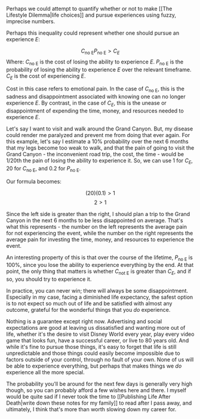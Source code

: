 Perhaps we could attempt to quantify whether or not to make [[The Lifestyle Dilemma|life choices]] and pursue experiences using fuzzy, imprecise numbers.

Perhaps this inequality could represent whether one should pursue an experience $E$:

$$
C_\text{no E}P_\text{no E} > C_E
$$
Where:
$C_\text{no E}$ is the cost of losing the ability to experience $E$.
$P_\text{no E}$ is the probability of losing the ability to experience $E$ over the relevant timeframe.
$C_E$ is the cost of experiencing $E$.

Cost in this case refers to emotional pain. In the case of $C_\text{no E}$, this is the sadness and disappointment associated with knowing one can no longer experience $E$. By contrast, in the case of $C_E$, this is the unease or disappointment of expending the time, money, and resources needed to experience $E$.

Let's say I want to visit and walk around the Grand Canyon. But, my disease could render me paralyzed and prevent me from doing that ever again. For this example, let's say I estimate a 10% probability over the next 6 months that my legs become too weak to walk, and that the pain of going to visit the Grand Canyon - the inconvenient road trip, the cost, the time - would be 1/20th the pain of losing the ability to experience it. So, we can use 1 for $C_E$, 20 for $C_\text{no E}$, and 0.2 for $P_\text{no E}$.

Our formula becomes:

$$
(20)(0.1) > 1
$$
$$
2 > 1
$$

Since the left side is greater than the right, I should plan a trip to the Grand Canyon in the next 6 months to be less disappointed on average. That's what this represents - the number on the left represents the average pain for not experiencing the event, while the number on the right represents the average pain for investing the time, money, and resources to experience the event.

An interesting property of this is that over the course of the lifetime, $P_\text{no E}$ is 100%, since you lose the ability to experience everything by the end. At that point, the only thing that matters is whether $C_\text{not E}$ is greater than $C_E$, and if so, you should try to experience it.



In practice, you can never win; there will always be some disappointment. Especially in my case, facing a diminished life expectancy, the safest option is to not expect so much out of life and be satisfied with almost any outcome, grateful for the wonderful things that you *do* experience.

Nothing is a guarantee except right now. Advertising and social expectations are good at leaving us dissatisfied and wanting more out of life, whether it's the desire to visit Disney World every year, play every video game that looks fun, have a successful career, or live to 80 years old. And while it's fine to pursue those things, it's easy to forget that life is still unpredictable and those things could easily become impossible due to factors outside of your control, through no fault of your own. None of us will be able to experience everything, but perhaps that makes things we *do* experience all the more special.

The probability you'll be around for the next few days is generally very high though, so you can probably afford a few wishes here and there. I myself would be quite sad if I never took the time to [[Publishing Life After Death|write down these notes for my family]] to read after I pass away, and ultimately, I think that's more than worth slowing down my career for.